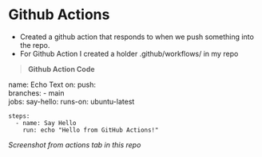 # Github Actions

- Created a github action that responds to when we push something into the repo.
- For Github Action I created a holder .github/workflows/ in my repo

>**Github Action Code**


name: Echo Text 
on:
  push:          
    branches:
      - main     
jobs:
  say-hello:
    runs-on: ubuntu-latest 
    
    steps:
      - name: Say Hello
        run: echo "Hello from GitHub Actions!" 



*Screenshot from actions tab in this repo*